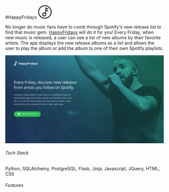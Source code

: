 #HappyFridays ![alt text](https://github.com/jessicaraepetersen/happyfridays/blob/master/static/img/logo/happy-fridays-icon.png "Happy Fridays Logo") 


No longer do music fans have to comb through Spotify's new release list to find that music gem. [HappyFridays](https://www.happyfridays.co) will do it for you! Every Friday, when new music is released, a user can see a list of new albums by their favorite artists. The app displays the new release albums as a list and allows the user to play the album or add the album to one of their own Spotify playlists.

![alt text](https://github.com/jessicaraepetersen/happyfridays/blob/master/static/img/readme_pics/Home%20Page.png) 

###### Tech Stack
Python, SQLAlchemy, PostgreSQL, Flask, Jinja, Javascript, JQuery, HTML, CSS
###### Features
